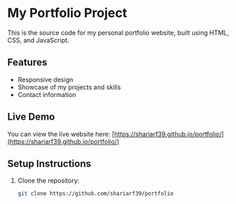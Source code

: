 # My Portfolio Project

This is the source code for my personal portfolio website, built using HTML, CSS, and JavaScript.

## Features

- Responsive design
- Showcase of my projects and skills
- Contact information

## Live Demo

You can view the live website here: [https://shariarf39.github.io/portfolio/](https://shariarf39.github.io/portfolio/)

## Setup Instructions

1. Clone the repository:
   ```bash
   git clone https://github.com/shariarf39/portfolio
